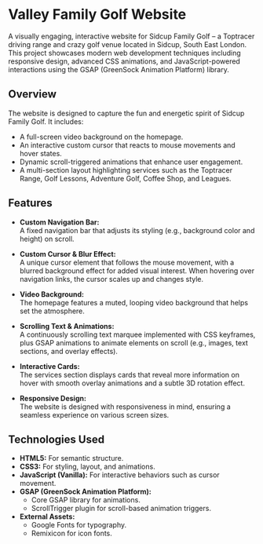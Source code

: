 # Valley Family Golf Website

A visually engaging, interactive website for Sidcup Family Golf – a Toptracer driving range and crazy golf venue located in Sidcup, South East London. This project showcases modern web development techniques including responsive design, advanced CSS animations, and JavaScript-powered interactions using the GSAP (GreenSock Animation Platform) library.

## Overview

The website is designed to capture the fun and energetic spirit of Sidcup Family Golf. It includes:
- A full-screen video background on the homepage.
- An interactive custom cursor that reacts to mouse movements and hover states.
- Dynamic scroll-triggered animations that enhance user engagement.
- A multi-section layout highlighting services such as the Toptracer Range, Golf Lessons, Adventure Golf, Coffee Shop, and Leagues.

## Features

- **Custom Navigation Bar:**  
  A fixed navigation bar that adjusts its styling (e.g., background color and height) on scroll.

- **Custom Cursor & Blur Effect:**  
  A unique cursor element that follows the mouse movement, with a blurred background effect for added visual interest. When hovering over navigation links, the cursor scales up and changes style.

- **Video Background:**  
  The homepage features a muted, looping video background that helps set the atmosphere.

- **Scrolling Text & Animations:**  
  A continuously scrolling text marquee implemented with CSS keyframes, plus GSAP animations to animate elements on scroll (e.g., images, text sections, and overlay effects).

- **Interactive Cards:**  
  The services section displays cards that reveal more information on hover with smooth overlay animations and a subtle 3D rotation effect.

- **Responsive Design:**  
  The website is designed with responsiveness in mind, ensuring a seamless experience on various screen sizes.

## Technologies Used

- **HTML5:** For semantic structure.
- **CSS3:** For styling, layout, and animations.
- **JavaScript (Vanilla):** For interactive behaviors such as cursor movement.
- **GSAP (GreenSock Animation Platform):**  
  - Core GSAP library for animations.
  - ScrollTrigger plugin for scroll-based animation triggers.
- **External Assets:**  
  - Google Fonts for typography.
  - Remixicon for icon fonts.

